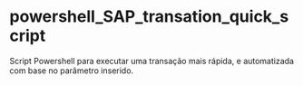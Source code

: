 # powershell_SAP_transation_quick_script
Script Powershell para executar uma transação mais rápida, e automatizada com base no parâmetro inserido.
